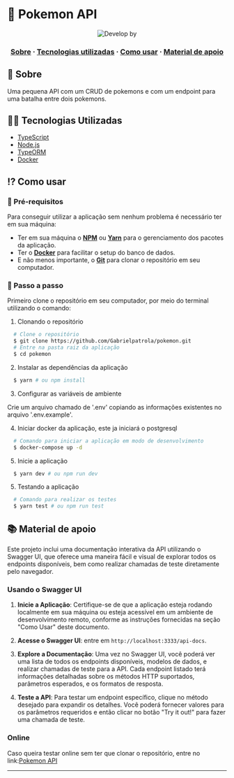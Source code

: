 # 👾 Pokemon API

<p align="center">
  <img alt="Develop by" src="https://img.shields.io/badge/Develop%20by-Gabriel%20Patrola-blue?style=flat&logo=Awesome-Lists">
<p>

<h3 align="center">
  <a href="#-sobre">Sobre</a>
  <span> · </span>
  <a href="#-tecnologias-utilizadas">Tecnologias utilizadas</a>
  <span> · </span>
  <a href="#-como-usar">Como usar</a>
  <span> · </span>
  <a href="#-material-de-apoio">Material de apoio</a>
</h3>

## 💭 Sobre

Uma pequena API com um CRUD de pokemons e com um endpoint para uma batalha entre dois pokemons.

## 👨‍💻 Tecnologias Utilizadas

- <a href="https://www.typescriptlang.org/docs/" target="_blank" rel="noopener">TypeScript</a>
- <a href="https://nodejs.org/en/docs/" target="_blank" rel="noopener">Node.js</a>
- <a href="https://typeorm.io/#/" target="_blank" rel="noopener">TypeORM</a>
- <a href="https://docs.docker.com/" target="_blank" rel="noopener">Docker</a>

## ⁉ Como usar

### 🤔 Pré-requisitos

Para conseguir utilizar a aplicação sem nenhum problema é necessário ter em sua máquina:

- Ter em sua máquina o **<a href="https://www.npmjs.com/" target="_blank" rel="noopener">NPM</a>** ou **<a href="https://yarnpkg.com/" target="_blank" rel="noopener">Yarn</a>** para o gerenciamento dos pacotes da aplicação.
- Ter o **<a href="https://www.docker.com/" target="_blank" rel="noopener">Docker</a>** para facilitar o setup do banco de dados.
- E não menos importante, o **<a href="https://git-scm.com/" target="_blank" rel="noopener">Git</a>** para clonar o repositório em seu computador.

### 📝 Passo a passo

Primeiro clone o repositório em seu computador, por meio do terminal utilizando o comando:

1. Clonando o repositório

```sh
  # Clone o repositório
  $ git clone https://github.com/Gabrielpatrola/pokemon.git
  # Entre na pasta raiz da aplicação
  $ cd pokemon
```

2. Instalar as dependências da aplicação

```sh
  $ yarn # ou npm install
```

3. Configurar as variáveis de ambiente

Crie um arquivo chamado de '.env' copiando as informações existentes no arquivo '.env.example'.

4. Iniciar docker da aplicação, este ja iniciará o postgresql

```sh
  # Comando para iniciar a aplicação em modo de desenvolvimento
  $ docker-compose up -d
```

5. Inicie a aplicação

```sh
  $ yarn dev # ou npm run dev
```

5. Testando a aplicação

```sh
  # Comando para realizar os testes
  $ yarn test # ou npm run test
```

## 📚 Material de apoio

Este projeto inclui uma documentação interativa da API utilizando o Swagger UI, que oferece uma maneira fácil e visual de explorar todos os endpoints disponíveis, bem como realizar chamadas de teste diretamente pelo navegador.

### Usando o Swagger UI

1. **Inicie a Aplicação**: Certifique-se de que a aplicação esteja rodando localmente em sua máquina ou esteja acessível em um ambiente de desenvolvimento remoto, conforme as instruções fornecidas na seção "Como Usar" deste documento.

2. **Acesse o Swagger UI**: entre em `http://localhost:3333/api-docs`.

3. **Explore a Documentação**: Uma vez no Swagger UI, você poderá ver uma lista de todos os endpoints disponíveis, modelos de dados, e realizar chamadas de teste para a API. Cada endpoint listado terá informações detalhadas sobre os métodos HTTP suportados, parâmetros esperados, e os formatos de resposta.

4. **Teste a API**: Para testar um endpoint específico, clique no método desejado para expandir os detalhes. Você poderá fornecer valores para os parâmetros requeridos e então clicar no botão "Try it out!" para fazer uma chamada de teste.

### Online

Caso queira testar online sem ter que clonar o repositório, entre no link:[Pokemon API](https://pokemon-0p2w.onrender.com/api-docs)

---

